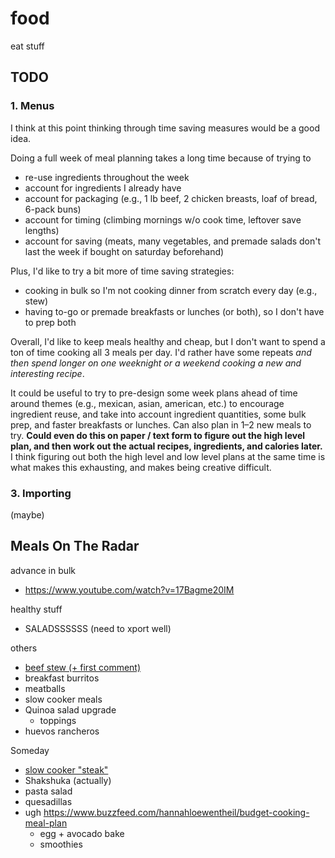 # food

eat stuff

## TODO

### 1. Menus

I think at this point thinking through time saving measures would be a good idea.

Doing a full week of meal planning takes a long time because of trying to
- re-use ingredients throughout the week
- account for ingredients I already have
- account for packaging (e.g., 1 lb beef, 2 chicken breasts, loaf of bread, 6-pack buns)
- account for timing (climbing mornings w/o cook time, leftover save lengths)
- account for saving (meats, many vegetables, and premade salads don't last the week if
  bought on saturday beforehand)

Plus, I'd like to try a bit more of time saving strategies:
- cooking in bulk so I'm not cooking dinner from scratch every day (e.g., stew)
- having to-go or premade breakfasts or lunches (or both), so I don't have to prep both

Overall, I'd like to keep meals healthy and cheap, but I don't want to spend a ton of
time cooking all 3 meals per day. I'd rather have some repeats _and then spend longer on
one weeknight or a weekend cooking a new and interesting recipe_.

It could be useful to try to pre-design some week plans ahead of time around themes
(e.g., mexican, asian, american, etc.) to encourage ingredient reuse, and take into
account ingredient quantities, some bulk prep, and faster breakfasts or lunches. Can
also plan in 1–2 new meals to try. **Could even do this on paper / text form to figure
out the high level plan, and then work out the actual recipes, ingredients, and calories
later.** I think figuring out both the high level and low level plans at the same time
is what makes this exhausting, and makes being creative difficult.

### 3. Importing

(maybe)

## Meals On The Radar

advance in bulk
- https://www.youtube.com/watch?v=17Bagme20IM

healthy stuff
- SALADSSSSSS (need to xport well)

others
- [beef stew (+ first comment)](https://www.allrecipes.com/recipe/14685/slow-cooker-beef-stew-i/)
- breakfast burritos
- meatballs
- slow cooker meals
- Quinoa salad upgrade
    - toppings
- huevos rancheros

Someday
- [slow cooker "steak"](https://www.allrecipes.com/recipe/73124/slow-cooker-salisbury-steak/)
- Shakshuka (actually)
- pasta salad
- quesadillas
- ugh https://www.buzzfeed.com/hannahloewentheil/budget-cooking-meal-plan
    - egg + avocado bake
    - smoothies
